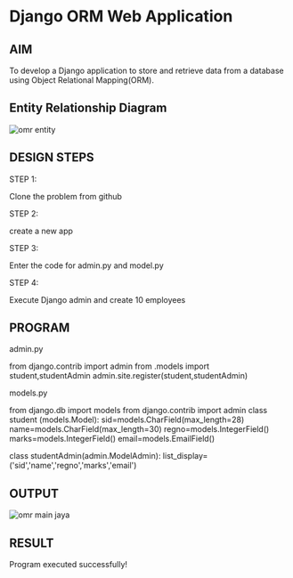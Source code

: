 # Django ORM Web Application

## AIM
To develop a Django application to store and retrieve data from a database using Object Relational Mapping(ORM).

## Entity Relationship Diagram
![omr entity](https://github.com/JAYAVARTHAN-P/django-orm-app/assets/121369281/b44a6f00-8a4d-403f-865b-cea7af5fb921)


## DESIGN STEPS
STEP 1:

Clone the problem from github

STEP 2:

create a new app

STEP 3:

Enter the code for admin.py and model.py

STEP 4:

Execute Django admin and create 10 employees

## PROGRAM
admin.py 

from django.contrib import admin
from .models import student,studentAdmin 
admin.site.register(student,studentAdmin)

models.py

from django.db import models
from django.contrib import admin
class student (models.Model):
    sid=models.CharField(max_length=28)
    name=models.CharField(max_length=30)
    regno=models.IntegerField()
    marks=models.IntegerField()
    email=models.EmailField()

class studentAdmin(admin.ModelAdmin):
    list_display=('sid','name','regno','marks','email')



## OUTPUT

![omr main jaya](https://github.com/JAYAVARTHAN-P/django-orm-app/assets/121369281/17399c38-f3f0-490b-b8a0-0a81d8ab9c75)




## RESULT
Program executed successfully!
